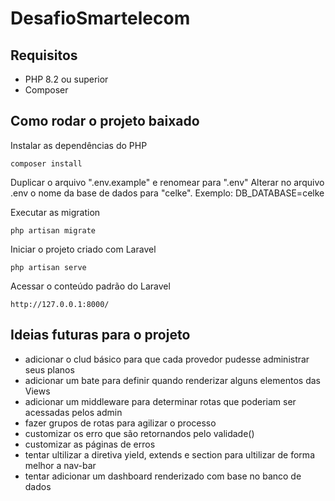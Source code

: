 # DesafioSmartelecom
## Requisitos

* PHP 8.2 ou superior
* Composer

## Como rodar o projeto baixado
Instalar as dependências do PHP
```
composer install
```


Duplicar o arquivo ".env.example" e renomear para ".env"
Alterar no arquivo .env o nome da base de dados para "celke". Exemplo: DB_DATABASE=celke


Executar as migration
```
php artisan migrate
```

Iniciar o projeto criado com Laravel
```
php artisan serve
```

Acessar o conteúdo padrão do Laravel
```
http://127.0.0.1:8000/
```

## Ideias futuras para o projeto
- adicionar o clud básico para que cada provedor pudesse administrar seus planos
- adicionar um bate para definir quando renderizar alguns elementos das Views
- adicionar um middleware para determinar rotas que poderiam ser acessadas pelos admin
- fazer grupos de rotas para agilizar o processo
- customizar os erro que são retornandos pelo validade()
- customizar as páginas de erros
- tentar ultilizar a diretiva yield, extends e section para ultilizar de forma melhor a nav-bar
- tentar adicionar um dashboard renderizado com base no banco de dados 